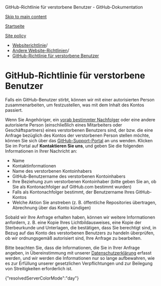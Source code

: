 GitHub-Richtlinie für verstorbene Benutzer - GitHub-Dokumentation

[Skip to main content](#main-content)

[Startseite](/de)

[Site policy](/de/site-policy)

* [Websiterichtlinie](/de/site-policy)/
* [Andere Website-Richtlinien](/de/site-policy/other-site-policies)/
* [GitHub-Richtlinie für verstorbene Benutzer](/de/site-policy/other-site-policies/github-deceased-user-policy)

GitHub-Richtlinie für verstorbene Benutzer
==========

Falls ein GitHub-Benutzer stirbt, können wir mit einer autorisierten Person zusammenarbeiten, um festzustellen, was mit dem Inhalt des Kontos passiert.

Wenn Sie Angehöriger, ein [vorab bestimmter Nachfolger](/de/account-and-profile/setting-up-and-managing-your-personal-account-on-github/managing-access-to-your-personal-repositories/maintaining-ownership-continuity-of-your-personal-accounts-repositories) oder eine andere autorisierte Person (einschließlich eines Mitarbeiters oder Geschäftspartners) eines verstorbenen Benutzers sind, der bzw. die eine Anfrage bezüglich des Kontos der verstorbenen Person stellen möchte, können Sie sich über das [GitHub-Support-Portal](https://support.github.com/) an uns wenden. Klicken Sie im Portal auf **Kontaktieren Sie uns**, und geben Sie die folgenden Informationen in Ihrer Nachricht an:

* Name
* Kontaktinformationen
* Name des verstorbenen Kontoinhabers
* GitHub-Benutzername des verstorbenen Kontoinhabers
* Ihre Beziehung zum verstorbenen Kontoinhaber (bitte geben Sie an, ob Sie als Kontonachfolger auf GitHub.com bestimmt wurden)
* Falls als Kontonachfolger bestimmt, der Benutzername Ihres GitHub-Kontos
* Welche Aktion Sie anstreben (z. B. öffentliche Repositories übertragen, Abrechnung über das Konto kündigen)

Sobald wir Ihre Anfrage erhalten haben, können wir weitere Informationen anfordern, z. B. eine Kopie Ihres Lichtbildausweises, eine Kopie der Sterbeurkunde und Unterlagen, die bestätigen, dass Sie berechtigt sind, in Bezug auf das Konto des verstorbenen Benutzers zu handeln überprüfen, ob wir ordnungsgemäß autorisiert sind, Ihre Anfrage zu bearbeiten.

Bitte beachten Sie, dass die Informationen, die Sie in Ihrer Anfrage angeben, in Übereinstimmung mit unserer [Datenschutzerklärung](/de/site-policy/privacy-policies/github-privacy-statement) erfasst werden, und wir werden die Informationen nur so lange aufbewahren, wie es zur Erfüllung unserer gesetzlichen Verpflichtungen und zur Beilegung von Streitigkeiten erforderlich ist.

{"resolvedServerColorMode":"day"}
